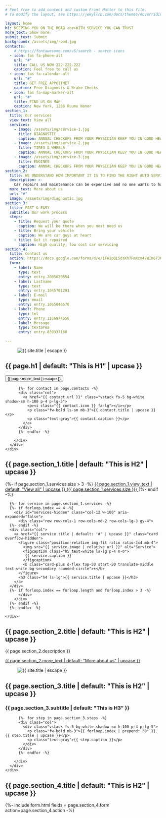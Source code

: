 ```yaml
---
# Feel free to add content and custom Front Matter to this file.
# To modify the layout, see https://jekyllrb.com/docs/themes/#overriding-theme-defaults

layout: home
h1: KEEPING YOU ON THE ROAD <br>WITH SERVICE YOU CAN TRUST
more_text: Show more
submit_text: Submit
background: /assets/img/road.jpg
contacts:
    # https://fontawesome.com/v5/search - search icons
  - icon: fas fa-phone-alt
    url: "#"
    title: CALL US NOW 222-222-222
    caption: Feel free to call us
  - icon: fas fa-calendar-alt
    url: "#"
    title: GET FREE APPOITMET
    caption: Free Diagnosis & Brake Checks
  - icon: fas fa-map-marker-alt
    url: "#"
    title: FIND US ON MAP
    caption: New York, 1286 Ruumu Nanor
section_1: 
  title: Our services
  view_text: View all
  services:
    - image: /assets/img/service-1.jpg
      title: DIAGNOSTIC
      caption: ANNUAL CHECKUPS FROM YOUR PHYSICIAN KEEP YOU IN GOOD HEALTH
    - image: /assets/img/service-2.jpg
      title: TIRES & WHEELS
      caption: ANNUAL CHECKUPS FROM YOUR PHYSICIAN KEEP YOU IN GOOD HEALTH
    - image: /assets/img/service-3.jpg
      title: ENGINES
      caption: ANNUAL CHECKUPS FROM YOUR PHYSICIAN KEEP YOU IN GOOD HEALTH
section_2:
  title: WE UNDERSTAND HOW IMPORTANT IT IS TO FIND THE RIGHT AUTO SERVICE
  description: >-
    Car repairs and maintenance can be expensive and no one wants to have pay to repair damage caused by shoddy repair service. When you bring your car into our auto shop, you won’t have to worry because our staff is comprised of ASE certified technicians who are committed to making sure you have a safe dependable car.
  more_text: More about us
  url: "#"
  image: /assets/img/diagnostic.jpg
section_3:
  title: FAST & EASY
  subtitle: Our work process 
  steps:
    - title: Request your quote
      caption: We will be there when you most need us
    - title: Bring your vehicle
      caption: We are car guys at heart
    - title: Get it repaired
      caption: High quality, low cost car servicing
section_4: 
  title: Contact us
  action: https://docs.google.com/forms/d/e/1FAIpQLSdsKh7FmXcm47WIm67JGU6yq3ID_XJgLamN4HNWoqJ6m07trw/formResponse
  form: 
    - label: Name
      type: text
      entry: entry.2005620554
    - label: Lastname
      type: text
      entry: entry.1045781291
    - label: E-mail
      type: email
      entry: entry.1065046570
    - label: Phone
      type: tel
      entry: entry.1166974658
    - label: Message
      type: textarea
      entry: entry.839337160

---
```


<section id="sec-1" class="page-section hero overflow-visible mb-5 mb-md-7">
  <figure class="position-absolute top-0 start-0 w-100 h-100 img-fit">
    <img src="{{ page.background | relative_url }}" alt="{{ site.title | escape }}">
  </figure>
  <div class="position-relative container h-100">
    <div class="row h-100">
      <div class="col-12 my-auto">
        <h1 class="text-white mb-5">{{ page.h1 | default: "This is H1" | upcase  }}</h1>
        <button class="btn btn-secondary text-white" type="button">{{ page.more_text | escape }}</button>
      </div>
      <div class="col-12 mt-5 mt-lg-auto">
        <div class="cta row row-cols-1 row-cols-lg-3 mb-n5 mb-lg-0">

          {%- for contact in page.contacts -%}
          <div class="col"> 
            <a href="{{ contact.url }}" class="vstack fs-5 bg-white shadow-sm h-100 p-4 p-lg-5">
              <p><i class="{{ contact.icon }} fa-lg"></i></p>
              <p class="fw-bold ls-sm mb-3">{{ contact.title | upcase }}</p>
              <p class="text-gray">{{ contact.caption }}</p>
            </a>
          </div>
          {%- endfor -%}
          
        </div>
      </div>
    </div>
  </div>
</section>

<section id="sec-2" class="page-section py-6">
  <div class="container">
    <div class="row">
      <div class="col-12">
        <h2 class="h3 ls-sm">{{ page.section_1.title | default: "This is H2" | upcase }}</h2>
        {%- if page.section_1.services.size > 3 -%}
        <a href="#services" class="ls-sm" data-expand="#services-hidden">
          <u>{{ page.section_1.view_text | default: "View all" | upcase }}</u>
          ({{ page.section_1.services.size }})
        </a>
        {%- endif -%}
      </div>
    </div>
    <div id="services" class="row row-cols-1 row-cols-md-2 row-cols-lg-3 gy-4 mt-6">

      {%- for service in page.section_1.services -%}
      {%- if forloop.index == 4 -%}
        <div id="services-hidden" class="col-12 w-100" aria-expanded="false">
          <div class="row row-cols-1 row-cols-md-2 row-cols-lg-3 gy-4">          
      {%- endif -%}
      <div class="col">
        <a href="{{ service.title | default: '#' | upcase }}" class="card overflow-hidden">
          <figure class="position-relative img-fit ratio ratio-3x4 mb-4">
            <img src="{{ service.image | relative_url }}" alt="Service">
            <figcaption class="h5 text-white ls-lg p-4 m-0">
             {{ service.caption }}
            </figcaption>
            <b class="card-plus d-flex top-50 start-50 translate-middle text-white bg-secondary rounded-circle">+</b>
          </figure>
          <h3 class="h4 ls-lg">{{ service.title | upcase }}</h3>
        </a>
      </div>     
      {%- if forloop.index == forloop.length and forloop.index > 3 -%}
          </div>
        </div>
      {%- endif -%}
      {%- endfor -%}

    </div>
  </div>
</section>

<section id="sec-3" class="page-section bg-dark py-5 py-xl-7">
  <div class="container">
    <div class="row">
      <div class="col-12 col-lg-6 col-xl-5">
        <h2 class="h3 text-white ls-sm mb-5">
         {{ page.section_2.title | default: "This is H2" | upcase }}
        </h2>
        <p class="text-gray ls-lg mb-5">{{ page.section_2.description }}</p>
        <p><a href="{{ page.section_2.url | default: '#' }}" class="text-white"><u>{{ page.section_2.more_text | default: "More about us" | upcase }}</u></a></p>
      </div>
      <div class="hstack col-12 col-lg-6 offset-xl-1">
        <figure class="position-relative img-fit ratio ratio-4x3 ms-xl-7 mb-0 mt-5 mt-xl-0">
          <img src="{{ page.section_2.image | relative_url }}" alt="{{ site.title | escape }}">
        </figure>
      </div>
    </div>
  </div>
</section>

<section id="sec-4" class="page-section py-5 py-xl-7">
  <div class="container">
    <div class="row">
      <div class="col-12 text-center">
        <h2 class="display-1">{{ page.section_3.title | default: "This is H2" | upcase }}</h2>
        <h3 class="ls-sm">{{ page.section_3.subtitle | default: "This is H3" }}</h3>
      </div>
      <div class="col-12 mt-5">
        <div class="row row-cols-1 row-cols-lg-3">

          {%- for step in page.section_3.steps -%}
          <div class="col"> 
            <div class="vstack fs-5 bg-white shadow-sm h-100 p-4 p-lg-5">
              <p class="fw-bold mb-3">{{ forloop.index | prepend: "0" }}. {{ step.title | upcase }}</p>
              <p class="text-gray">{{ step.caption }}</p>
            </div>
          </div>
          {%- endfor -%}

        </div>
      </div>
    </div>
  </div>
</section>

<section id="sec-5" class="page-section bg-dark py-5 py-xl-7">
  <div class="container">
    <div class="row">
      <div class="col-12 col-lg-6 col-xl-5">
        <h2 class="h3 text-white ls-sm mb-5">
         {{ page.section_4.title | default: "This is H2" | upcase }}
        </h2>
        {%- include form.html fields = page.section_4.form action=page.section_4.action -%}
      </div>
    </div>
  </div>
</section>